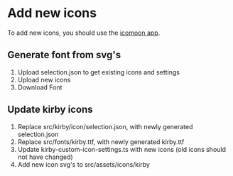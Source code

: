 # Add new icons
To add new icons, you should use the [icomoon app](https://icomoon.io).

## Generate font from svg's

1. Upload selection.json to get existing icons and settings
2. Upload new icons
3. Download Font

## Update kirby icons
1. Replace src/kirby/icon/selection.json, with newly generated selection.json
2. Replace src/fonts/kirby.ttf, with newly generated kirby.ttf 
3. Update kirby-custom-icon-settings.ts with new icons (old icons should not have changed) 
4. Add new icon svg's to src/assets/icons/kirby
 
